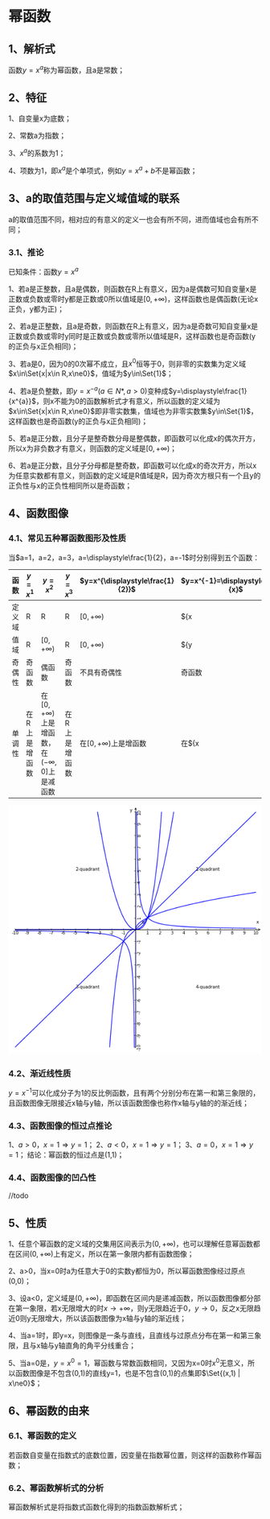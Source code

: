 # 幂函数

## 1、解析式
函数$y=x^{a}$称为幂函数，且a是常数；

## 2、特征
1、自变量x为底数；

2、常数a为指数；

3、$x^{a}$的系数为1；

4、项数为1，即$x^{a}$是个单项式，例如$y=x^{a}+b$不是幂函数；

## 3、a的取值范围与定义域值域的联系
a的取值范围不同，相对应的有意义的定义一也会有所不同，进而值域也会有所不同；

### 3.1、推论
已知条件：函数$y=x^{a}$

1、若a是正整数，且a是偶数，则函数在R上有意义，因为a是偶数可知自变量x是正数或负数或零时y都是正数或0所以值域是$[0, +\infty)$，这样函数也是偶函数(无论x正负，y都为正)；

2、若a是正整数，且a是奇数，则函数在R上有意义，因为a是奇数可知自变量x是正数或负数或零时y同时是正数或负数或零所以值域是R，这样函数也是奇函数(y的正负与x正负相同)；

3、若a是0，因为0的0次幂不成立，且$x^{0}$恒等于0，则非零的实数集为定义域$x\in\Set{x|x\in R,x\ne0}$，值域为$y\in\Set{1}$；

4、若a是负整数，即$y=x^{-a}(a\in N*,a>0)$变种成$y=\displaystyle\frac{1}{x^{a}}$，则x不能为0的函数解析式才有意义，所以函数的定义域为$x\in\Set{x|x\in R,x\ne0}$即非零实数集，值域也为非零实数集$y\in\Set{1}$，这样函数也是奇函数(y的正负与x正负相同)；

5、若a是正分数，且分子是整奇数分母是整偶数，即函数可以化成x的偶次开方，所以x为非负数才有意义，则函数的定义域是$[0, +\infty)$；

6、若a是正分数，且分子分母都是整奇数，即函数可以化成x的奇次开方，所以x为任意实数都有意义，则函数的定义域是R值域是R，因为奇次方根只有一个且y的正负性与x的正负性相同所以是奇函数；

## 4、函数图像
### 4.1、常见五种幂函数图形及性质
当$a=1，a=2，a=3，a=\displaystyle\frac{1}{2}，a=-1$时分别得到五个函数：

| 函数 | $y=x^{1}$ | $y=x^{2}$ | $y=x^{3}$ | $y=x^{\displaystyle\frac{1}{2}}$ | $y=x^{-1}=\displaystyle\frac{1}{x}$ |
|---|---|---|---|---|--|
| 定义域 | R | R | R | $[0, +\infty)$ | ${x | x\in R \land x\ne0}$ |
| 值域 | R | $[0, +\infty)$ | R | $[0, +\infty)$ | ${y | y\in R \land y\ne0}$ |
| 奇偶性 | 奇函数 | 偶函数 | 奇函数 | 不具有奇偶性 | 奇函数 |
| 单调性 | 在R上是增函数 | 在$[0, +\infty)$上是增函数，在$(-\infty, 0]$上是减函数 | 在R上是增函数 | 在$[0, +\infty)$上是增函数 | 在${x | x\in R \land x\ne0}$上是减函数 |
![](../images/幂函数01.png)

### 4.2、渐近线性质
$y=x^{-1}$可以化成分子为1的反比例函数，且有两个分别分布在第一和第三象限的，且函数图像无限接近x轴与y轴，所以该函数图像也称作x轴与y轴的的渐近线；

### 4.3、函数图像的恒过点推论
1、$a>0，x=1 \Rightarrow y=1$；
2、$a<0，x=1 \Rightarrow y=1$；
3、$a=0，x=1 \Rightarrow y=1$；
结论：幂函数的恒过点是(1,1)；

### 4.4、函数图像的凹凸性
//todo

## 5、性质
1、任意个幂函数的定义域的交集用区间表示为$(0, +\infty)$，也可以理解任意幂函数都在区间$(0, +\infty)$上有定义，所以在第一象限内都有函数图像；

2、a>0，当x=0时a为任意大于0的实数y都恒为0，所以幂函数图像经过原点(0,0)；

3、设a<0，定义域是$(0, +\infty)$，即函数在区间内是递减函数，所以函数图像都分部在第一象限，若x无限增大的时$x\to+\infty$，则y无限趋近于0，$y\to0$，反之x无限趋近0则y无限增大，所以该函数图像为x轴与y轴的渐近线；

4、当a=1时，即y=x，则图像是一条与直线，且直线与过原点分布在第一和第三象限，且与x轴与y轴直角的角平分线重合；

5、当a=0是，$y=x^{0}=1$，幂函数与常数函数相同，又因为x=0时$x^{0}$无意义，所以函数图像是不包含(0,1)的直线y=1，也是不包含(0,1)的点集即$\Set{(x,1) | x\ne0}$；

## 6、幂函数的由来
### 6.1、幂函数的定义
若函数自变量在指数式的底数位置，因变量在指数幂位置，则这样的函数称作幂函数；

### 6.2、幂函数解析式的分析
幂函数解析式是将指数式函数化得到的指数函数解析式；
